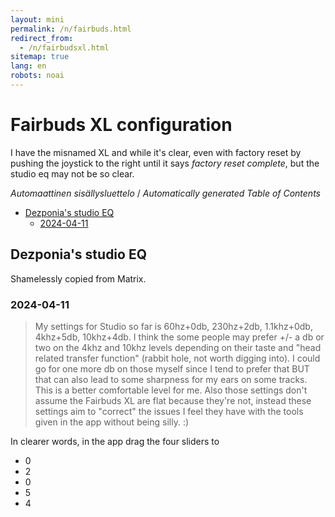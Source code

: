 ```yaml
---
layout: mini
permalink: /n/fairbuds.html
redirect_from:
  - /n/fairbudsxl.html
sitemap: true
lang: en
robots: noai
---
```


# Fairbuds XL configuration

I have the misnamed XL and while it's clear, even with factory reset by
pushing the joystick to the right until it says _factory reset complete_,
but the studio eq may not be so clear.

<!-- editorconfig-checker-disable -->
<!-- prettier-ignore-start -->

<!-- START doctoc generated TOC please keep comment here to allow auto update -->
<!-- DON'T EDIT THIS SECTION, INSTEAD RE-RUN doctoc TO UPDATE -->
<em lang="fi">Automaattinen sisällysluettelo</em> / <em lang="en">Automatically generated Table of Contents</em>

- [Dezponia's studio EQ](#dezponias-studio-eq)
  - [2024-04-11](#2024-04-11)

<!-- END doctoc generated TOC please keep comment here to allow auto update -->

<!-- prettier-ignore-end -->
<!-- editorconfig-checker-enable -->

## Dezponia's studio EQ

Shamelessly copied from Matrix.

### 2024-04-11

> My settings for Studio so far is 60hz+0db, 230hz+2db, 1.1khz+0db, 4khz+5db, 10khz+4db. I think the some people may prefer +/- a db or two on the 4khz and 10khz levels depending on their taste and "head related transfer function" (rabbit hole, not worth digging into). I could go for one more db on those myself since I tend to prefer that BUT that can also lead to some sharpness for my ears on some tracks. This is a better comfortable level for me. Also those settings don't assume the Fairbuds XL are flat because they're not, instead these settings aim to "correct" the issues I feel they have with the tools given in the app without being silly. :)

In clearer words, in the app drag the four sliders to

- 0
- 2
- 0
- 5
- 4
